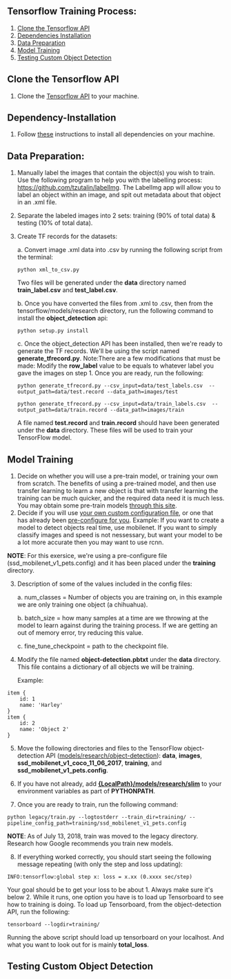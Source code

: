 ## Tensorflow Training Process:
1. [Clone the Tensorflow API](#clone-the-tensorflow-api)
2. [Dependencies Installation](#dependency-installation)
3. [Data Preparation](#data-preparation)
4. [Model Training](#model-training)
5. [Testing Custom Object Detection](#testing-custom-object-detection)

## Clone the Tensorflow API
1. Clone the [Tensorflow API](https://github.com/tensorflow/models) to your machine.

## Dependency-Installation
1. Follow [these](https://github.com/tensorflow/models/blob/master/research/object_detection/g3doc/installation.md) instructions to install all dependencies on your machine.

## Data Preparation:
1.	Manually label the images that contain the object(s) you wish to train. Use the following program to help you with the labelling process: https://github.com/tzutalin/labelImg. The LabelImg app will allow you to label an object within an image, and spit out metadata about that object in an .xml file. 
2.	Separate the labeled images into 2 sets: training (90% of total data) & testing (10% of total data).
3.	Create TF records for the datasets:
    
    a.	Convert image .xml data into .csv by running the following script from the terminal:
        
        python xml_to_csv.py
        
    Two files will be generated under the **data** directory named **train_label.csv** and **test_label.csv**.
    
    b.	Once you have converted the files from .xml to .csv, then from the tensorflow/models/research directory, run the following command to install the **object_detection** api:
    
        python setup.py install    
    
    c.  Once the object_detection API has  been installed, then we're ready to generate the TF records. We'll be using the script named **generate_tfrecord.py**. Note:There are a few modifications that must be made: Modify the **row_label** value to be  equals to whatever label you gave the images on step 1. Once you are ready, run the following:
        
        python generate_tfrecord.py --csv_input=data/test_labels.csv  --output_path=data/test.record --data_path=images/test
        
        python generate_tfrecord.py --csv_input=data/train_labels.csv  --output_path=data/train.record --data_path=images/train
        
    A file named **test.record** and **train.record** should have been generated under the **data** directory. These files will be used to train your TensorFlow model. 
    
 ## Model Training
 1. Decide on whether you will use a pre-train model, or training your own from scratch. The benefits of using a pre-trained model, and then use transfer learning to learn a new object is that with transfer learning the training can be much quicker, and the required data need it is much less. You may obtain some pre-train models [through this site](https://github.com/tensorflow/models/blob/master/research/object_detection/g3doc/detection_model_zoo.md).
 2. Decide if you will use [your own custom configuration file](https://github.com/tensorflow/models/blob/master/research/object_detection/g3doc/configuring_jobs.md), or one that has already been [pre-configure for you](https://github.com/tensorflow/models/tree/master/research/object_detection/samples/configs). Example: If you want to create a model to detect objects real time, use mobilenet. If  you want to simply classify images and speed is not nessessary, but want your model to be a lot more accurate then you may want to use rcnn.
 
 **NOTE**: For this exersice, we're using a pre-configure file (ssd_mobilenet_v1_pets.config) and  it has been placed  under the **training** directory. 
 
 3. Description of some of the values included in the config files:
    
    a. num_classes = Number of objects  you are  training  on, in this example we are only training one object (a chihuahua). 
    
    b. batch_size = how many samples at a time are we throwing at the model to learn against during the training process. If we are getting an out of memory error, try reducing this value. 
    
    c. fine_tune_checkpoint = path to the checkpoint file. 
    
  4. Modify the file named **object-detection.pbtxt** under the **data** directory. This  file contains a dictionary of all objects we  will be training. 
  
     Example:
  
    item {
        id: 1
        name: 'Harley'
    }
    item {
        id: 2
        name: 'Object 2'
    } 
  
  5. Move the following directories and files to the TensorFlow object-detection API ([models/research/object-detection](https://github.com/tensorflow/models/tree/master/research/object_detection)): **data**, **images**, **ssd_mobilenet_v1_coco_11_06_2017**, **training**, and **ssd_mobilenet_v1_pets.config**. 
  
  6. If you have not already, add **[{LocalPath}/models/research/slim](https://github.com/tensorflow/models/tree/master/research/slim)** to your environment variables as part of **PYTHONPATH**.
  
  7. Once you are ready to train, run the following command:
  
  ```  
  python legacy/train.py --logtostderr --train_dir=training/ --pipeline_config_path=training/ssd_mobilenet_v1_pets.config    
  ```
  
  **NOTE**: As of July 13, 2018, train was moved to the legacy directory. Research how Google recommends you train new models. 
  
  8. If everything worked correctly, you should start seeing the following message repeating (with only the step and loss updating):
  
  ```
  INFO:tensorflow:global step x: loss = x.xx (0.xxxx sec/step)
  ```
  
  Your goal should be to get your loss to be about 1. Always make sure it's below 2. While it runs, one option you have is to load up Tensorboard to see how to training is doing. To load up Tensorboard, from the object-detection API, run the following:
  
  ```
  tensorboard --logdir=training/
  ```
  
  Running the above script should load up tensorboard on your localhost. And what you want to look out for is mainly **total_loss**. 
  
  ## Testing Custom Object Detection
  
  
